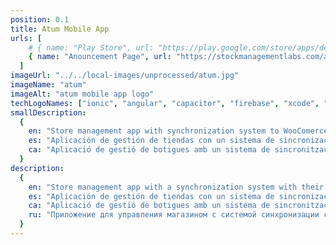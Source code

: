 ```yaml
---
position: 0.1
title: Atum Mobile App
urls: [
    # { name: "Play Store", url: "https://play.google.com/store/apps/details?id=com.stockmanagementlabs.atum&hl=es_VE" },
    { name: "Anouncement Page", url: "https://stockmanagementlabs.com/addons/atum-mobile-app/" },
  ]
imageUrl: "../../local-images/unprocessed/atum.jpg"
imageName: "atum"
imageAlt: "atum mobile app logo"
techLogoNames: ["ionic", "angular", "capacitor", "firebase", "xcode", "androidStudio"]
smallDescription:
  {
    en: "Store management app with synchronization system to WooComerce plugin for warehose management.",
    es: "Aplicación de gestión de tiendas con un sistema de sincronización con su plugin de WooComerce para la gestión de almacenes.",
    ca: "Aplicació de gestió de botigues amb un sistema de sincronització amb el seu plugin de WooComerce per a la gestió d'emmagatzematge.",
  }
description:
  {
    en: "Store management app with a synchronization system with their WooComerce plugin where I identified and fixed several complex issues in the sync process, created a system for managing teams and stores with data access control by subscriptions and number of devices with periodic checking through the REST API, and implemented a Capacitor barcode scanning plugin for the app in Java.",
    es: "Aplicación de gestión de tiendas con un sistema de sincronización con su plugin de WooComerce donde identifiqué y solucioné varios problemas complejos en el proceso de sincronización. Creé un sistema de gestión de equipos y tiendas con control de acceso a datos por suscripciones y número de dispositivos con comprobación periódica con una REST API. Además, implementé un plugin de escaneo de códigos de barras Capacitor para la aplicación en Java.",
    ca: "Aplicació de gestió de botigues amb un sistema de sincronització amb el seu plugin de WooComerce on vaig identificar i solucionar diversos problemes complexos en el procés de sincronització. Vaig crear un sistema de gestió d'equips i botigues amb control d'accés a dades per subscripcions i número de dispositius amb comprovació periòdica amb una REST API. Ademés, vaig implementar un plugin d'escaneig de codis de barres Capacitor per a l'aplicació en Java.",
    ru: "Приложение для управления магазином с системой синхронизации с плагином WooComerce, где я выявил и решил несколько сложных проблем в процессе синхронизации, создал систему управления оборудованием и магазином с контролем доступа к данным по подпискам и количеству устройств с периодической проверкой с помощью REST API, а также реализовал плагин сканирования штрих-кодов Capacitor для приложения на Java.",
  }
---
```

